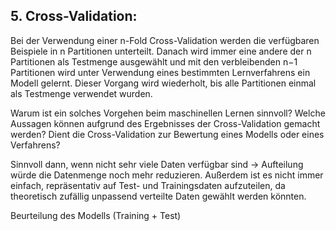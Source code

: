## 5. Cross-Validation:
Bei der Verwendung einer n-Fold Cross-Validation werden die verfügbaren Beispiele in n Partitionen unterteilt. Danach wird immer eine andere der n Partitionen als Testmenge ausgewählt und mit den verbleibenden n−1 Partitionen wird unter Verwendung eines bestimmten Lernverfahrens ein Modell gelernt. Dieser Vorgang wird wiederholt, bis alle Partitionen einmal als Testmenge verwendet wurden.

Warum ist ein solches Vorgehen beim maschinellen Lernen sinnvoll? Welche Aussagen können aufgrund des Ergebnisses der Cross-Validation gemacht werden? Dient die Cross-Validation zur Bewertung eines Modells oder eines Verfahrens?

Sinnvoll dann, wenn nicht sehr viele Daten verfügbar sind -> Aufteilung würde die Datenmenge noch mehr reduzieren. Außerdem ist es nicht immer einfach, repräsentativ auf Test- und Trainingsdaten aufzuteilen, da theoretisch zufällig unpassend verteilte Daten gewählt werden könnten.

Beurteilung des Modells (Training + Test)